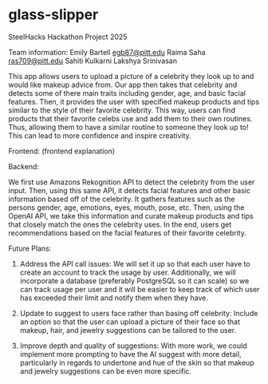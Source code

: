 # glass-slipper
SteelHacks Hackathon Project 2025

Team information:
Emily Bartell     egb87@pitt.edu
Raima Saha        ras709@pitt.edu
Sahiti Kulkarni
Lakshya Srinivasan

This app allows users to upload a picture of a celebrity they look up to and would like makeup advice from. 
Our app then takes that celebrity and detects some of there main traits including gender, age, and basic facial features.
Then, it provides the user with specified makeup products and tips similar to the style of their favorite celebrity.
This way, users can find products that their favorite celebs use and add them to their own routines. 
Thus, allowing them to have a similar routine to someone they look up to! This can lead to more confidence and inspire creativity. 

Frontend:
(frontend explanation)


Backend:

We first use Amazons Rekognition API to detect the celebrity from the user input.
Then, using this same API, it detects facial features and other basic information based off of the celebrity. 
It gathers features such as the persons gender, age, emotions, eyes, mouth, pose, etc. 
Then, using the OpenAI API, we take this information and curate makeup products and tips that closely match the ones the celebrity uses. 
In the end, users get recommendations based on the facial features of their favorite celebrity. 


Future Plans:

1. Address the API call issues: We will set it up so that each user have to create an account to track the usage by user. Additionally, we will incorporate a database (preferably PostgreSQL so it can scale) so we can track usage per user and it will be easier to keep track of which user has exceeded their limit and notify them when they have.

2. Update to suggest to users face rather than basing off celebrity: Include an option so that the user can upload a picture of their face so that makeup, hair, and jewelry suggestions can be tailored to the user.

3. Improve depth and quality of suggestions: With more work, we could implement more prompting to have the AI suggest with more detail, particularly in regards to undertone and hue of the skin so that makeup and jewelry suggestions can be even more specific.

